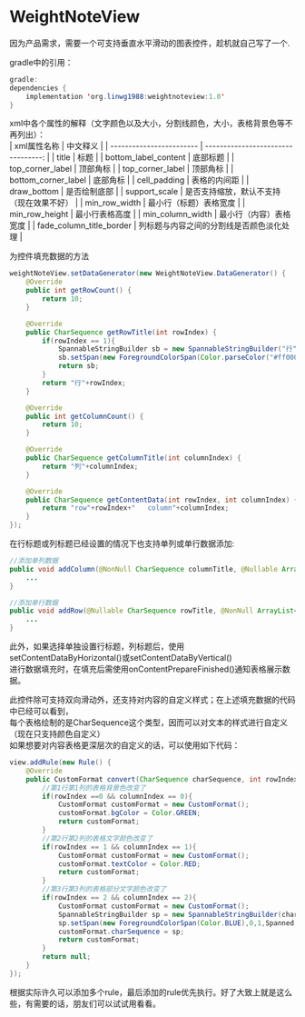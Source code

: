 # WeightNoteView

因为产品需求，需要一个可支持垂直水平滑动的图表控件，趁机就自己写了一个.</br>

gradle中的引用：
~~~Java
gradle:
dependencies {
    implementation 'org.linwg1988:weightnoteview:1.0'
}
~~~
xml中各个属性的解释（文字颜色以及大小，分割线颜色，大小，表格背景色等不再列出）：</br>
| xml属性名称               | 中文释义                             |
| ------------------------ | ---------------------------------:  |
| title                    | 标题                                 |
| bottom_label_content     | 底部标题                             |
| top_corner_label         | 顶部角标                             |
| top_corner_label         | 顶部角标                             |
| bottom_corner_label      | 底部角标                             |
| cell_padding             | 表格的内间距                          |
| draw_bottom              | 是否绘制底部                          |
| support_scale            | 是否支持缩放，默认不支持（现在效果不好） |
| min_row_width            | 最小行（标题）表格宽度                 |
| min_row_height           | 最小行表格高度                        |
| min_column_width         | 最小行（内容）表格宽度                 |
| fade_column_title_border | 列标题与内容之间的分割线是否颜色淡化处理 |

为控件填充数据的方法</br>
~~~Java
weightNoteView.setDataGenerator(new WeightNoteView.DataGenerator() {
    @Override
    public int getRowCount() {
        return 10;
    }

    @Override
    public CharSequence getRowTitle(int rowIndex) {
        if(rowIndex == 1){
            SpannableStringBuilder sb = new SpannableStringBuilder("行" + rowIndex);
            sb.setSpan(new ForegroundColorSpan(Color.parseColor("#ff0000")),0,1, Spanned.SPAN_EXCLUSIVE_EXCLUSIVE);
            return sb;
        }
        return "行"+rowIndex;
    }

    @Override
    public int getColumnCount() {
        return 10;
    }

    @Override
    public CharSequence getColumnTitle(int columnIndex) {
        return "列"+columnIndex;
    }

    @Override
    public CharSequence getContentData(int rowIndex, int columnIndex) {
        return "row"+rowIndex+"   column"+columnIndex;
    }
});
~~~

在行标题或列标题已经设置的情况下也支持单列或单行数据添加:</br>
~~~Java
//添加单列数据
public void addColumn(@NonNull CharSequence columnTitle, @Nullable ArrayList<CharSequence> list) {
    ...
}

//添加单行数据
public void addRow(@Nullable CharSequence rowTitle, @NonNull ArrayList<CharSequence> rowList) {
    ...
}
~~~

此外，如果选择单独设置行标题，列标题后，使用setContentDataByHorizontal()或setContentDataByVertical()</br>
进行数据填充时，在填充后需使用onContentPrepareFinished()通知表格展示数据。</br>

此控件除可支持双向滑动外，还支持对内容的自定义样式；在上述填充数据的代码中已经可以看到，</br>
每个表格绘制的是CharSequence这个类型，因而可以对文本的样式进行自定义（现在只支持颜色自定义）</br>
如果想要对内容表格更深层次的自定义的话，可以使用如下代码：</br>
~~~Java
view.addRule(new Rule() {
    @Override
    public CustomFormat convert(CharSequence charSequence, int rowIndex, int columnIndex) {
        //第1行第1列的表格背景色改变了
        if(rowIndex ==0 && columnIndex == 0){
            CustomFormat customFormat = new CustomFormat();
            customFormat.bgColor = Color.GREEN;
            return customFormat;
        }
        //第2行第2列的表格文字颜色改变了
        if(rowIndex == 1 && columnIndex == 1){
            CustomFormat customFormat = new CustomFormat();
            customFormat.textColor = Color.RED;
            return customFormat;
        }
        //第3行第3列的表格部分文字颜色改变了
        if(rowIndex == 2 && columnIndex == 2){
            CustomFormat customFormat = new CustomFormat();
            SpannableStringBuilder sp = new SpannableStringBuilder(charSequence);
            sp.setSpan(new ForegroundColorSpan(Color.BLUE),0,1,Spanned.SPAN_EXCLUSIVE_EXCLUSIVE);
            customFormat.charSequence = sp;
            return customFormat;
        }
        return null;
    }
});
~~~
根据实际许久可以添加多个rule，最后添加的rule优先执行。好了大致上就是这么些，有需要的话，朋友们可以试试用看看。</br>






